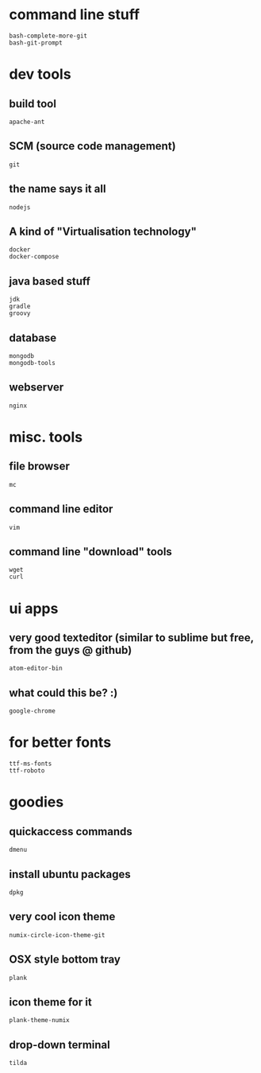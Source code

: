 # command line stuff

    bash-complete-more-git
    bash-git-prompt

# dev tools
## build tool

    apache-ant

## SCM (source code management)

    git

## the name says it all

    nodejs


## A kind of "Virtualisation technology"

    docker
    docker-compose

## java based stuff

    jdk
    gradle
    groovy

## database

    mongodb
    mongodb-tools

## webserver

    nginx

# misc. tools
## file browser

    mc

## command line editor

    vim

## command line "download" tools

    wget
    curl

# ui apps

## very good texteditor (similar to sublime but free, from the guys @ github)

    atom-editor-bin

## what could this be? :)

    google-chrome

# for better fonts

    ttf-ms-fonts
    ttf-roboto


# goodies
## quickaccess commands

    dmenu

## install ubuntu packages

    dpkg

## very cool icon theme

    numix-circle-icon-theme-git

## OSX style bottom tray

    plank

## icon theme for it

    plank-theme-numix

## drop-down terminal

    tilda
    
